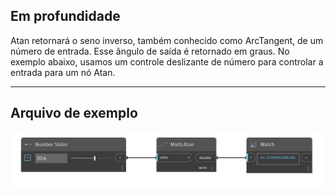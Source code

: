 ## Em profundidade
Atan retornará o seno inverso, também conhecido como ArcTangent, de um número de entrada. Esse ângulo de saída é retornado em graus. No exemplo abaixo, usamos um controle deslizante de número para controlar a entrada para um nó Atan.
___
## Arquivo de exemplo

![Atan](./DSCore.Math.Atan_img.jpg)

